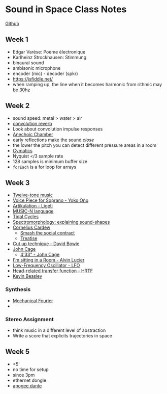 # Sound in Space Class Notes

[Github](https://github.com/tambien/SoundInSpace)

## Week 1
* Edgar Varèse: Poème électronique
* Karlheinz Strockhausen: Stimmung
* binaural sound
* ambisonic microphone
* encoder (mic) - decoder (spkr)
* https://jsfiddle.net/
* when ramping up, the line when it becomes harmonic from rithmic may be 30hz

## Week 2
* sound speed: metal > water > air
* [convolution reverb](https://en.wikipedia.org/wiki/Convolution_reverb)
* Look about convolution impulse responses
* [Anechoic Chamber](https://en.wikipedia.org/wiki/Anechoic_chamber)
* early reflections make the sound *close*
* the lower the pitch you can detect different pressure areas in a room
* [Cymatics](https://en.wikipedia.org/wiki/Cymatics)
* Nyquist </3 sample rate
* 128 samples is minimum buffer size
* `forEach` is a for loop for arrays

## Week 3
* [Twelve-tone music](https://en.wikipedia.org/wiki/Twelve-tone_technique)
* [Voice Piece for Soprano - Yoko Ono](https://en.wikipedia.org/wiki/Voice_Piece_for_Soprano)
* [Artikulation - Ligeti](https://en.wikipedia.org/wiki/Artikulation_(Ligeti))
* [MUSIC-N language](https://en.wikipedia.org/wiki/MUSIC-N)
* [Tidal Cycles](https://tidalcycles.org/index.php/Welcome)
* [Spectromorphology: explaining sound-shapes](https://www.cambridge.org/core/services/aop-cambridge-core/content/view/S1355771897009059)
* [Cornelius Cardew](https://en.wikipedia.org/wiki/Cornelius_Cardew)
  * [Smash the social contract](https://www.youtube.com/watch?v=wnauDrzdOiQ)
  * [Treatise](https://www.youtube.com/watch?v=JMzIXxlwuCs)
* [Cut up technique - David Bowie](https://www.youtube.com/watch?v=m1InCrzGIPU)
* [John Cage](https://en.wikipedia.org/wiki/John_Cage)
  * [4'33" - John Cage](https://en.wikipedia.org/wiki/4%E2%80%B233%E2%80%B3)
* [I'm sitting in a Room - Alvin Lucier](https://www.youtube.com/watch?v=fAxHlLK3Oyk)
* [Low-Frequency Oscillator - LFO](https://en.wikipedia.org/wiki/Low-frequency_oscillation)
* [Head-related transfer function - HRTF](https://en.wikipedia.org/wiki/Head-related_transfer_function)
* [Kevin Beasley](https://en.wikipedia.org/wiki/Kevin_Beasley)

### Synthesis
* [Mechanical Fourier](https://www.youtube.com/watch?v=8KmVDxkia_w)
* 

### Stereo Assignment
* think music in a different level of abstraction
* Write a score that explicits trajectories in space

## Week 5
* <5'
* no time for setup
* since 3pm
* ethernet dongle
* [apogee dante](https://www.audinate.com/products/software/dante-virtual-soundcard)